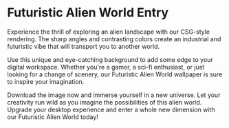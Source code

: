 <!--font:Montserrat-->

# Futuristic Alien World Entry

Experience the thrill of exploring an alien landscape with our CSG-style rendering. The sharp angles and contrasting colors create an industrial and futuristic vibe that will transport you to another world.

Use this unique and eye-catching background to add some edge to your digital workspace. Whether you're a gamer, a sci-fi enthusiast, or just looking for a change of scenery, our Futuristic Alien World wallpaper is sure to inspire your imagination.

Download the image now and immerse yourself in a new universe. Let your creativity run wild as you imagine the possibilities of this alien world. Upgrade your desktop experience and enter a whole new dimension with our Futuristic Alien World today!

<!--

Write me markdown content of website with wallpaper:

"A csg-style rendering of an alien landscape, with sharp angles and contrasting colors that create a futuristic and industrial vibe."

The header of the page should not be copy of the text but rather a real content of the website which is using this wallpaper.


---


# Futuristic Alien Landscape Wallpaper

Add a touch of industrial style to your desktop with our CSG-style rendering of an alien landscape. The sharp angles and contrasting colors create a futuristic vibe that will transport you to another world.

Download the wallpaper now and give your computer screen a unique and eye-catching look. Perfect for gamers, sci-fi fans, or anyone who wants to add some edge to their digital workspace.

Don't settle for a boring background - upgrade to our Futuristic Alien Landscape Wallpaper today!


---


Heading should not include word "wallpaper". The website should not be about the wallpaper itself, wallpaper is just a related background, rewrite whole content.


---


# Explore a Futuristic Alien Landscape

Step into another world with our CSG-style rendering of an alien landscape. The sharp angles and contrasting colors create an industrial vibe that will transport you to a futuristic world.

Experience the thrill of exploring a new planet without leaving your desk. Use this unique and eye-catching background to add some edge to your digital workspace. Perfect for gamers, sci-fi fans, or anyone who wants to escape reality for a moment.

Download the image now and immerse yourself in a new world. Let your imagination run wild as you explore the possibilities of this alien landscape. Upgrade your desktop experience with our Futuristic Alien Landscape today!


---


Heading is too long, rewrite whole content.


---


# Discover a Futuristic Alien World

Embark on a journey to a distant planet with our CSG-style rendering of an alien landscape. The sharp angles and contrasting colors create an industrial and futuristic vibe that will transport you to another world.

Use this unique and eye-catching background to add some excitement to your digital workspace. Whether you're a gamer, a sci-fi fan, or simply looking for a change of scenery, our Futuristic Alien World wallpaper is sure to inspire your imagination.

Download the image now and explore the possibilities of this new world. Let your mind wander as you envision the creatures and civilizations that might inhabit this alien landscape. Upgrade your desktop experience and discover a whole new universe with our Futuristic Alien World today!


---


Heading is too long, rewrite whole content.


---


# Enter a Futuristic Alien World

Experience the thrill of exploring an alien landscape with our CSG-style rendering. The sharp angles and contrasting colors create an industrial and futuristic vibe that will transport you to another world.

Use this unique and eye-catching background to add some edge to your digital workspace. Whether you're a gamer, a sci-fi enthusiast, or just looking for a change of scenery, our Futuristic Alien World wallpaper is sure to inspire your imagination.

Download the image now and immerse yourself in a new universe. Let your creativity run wild as you imagine the possibilities of this alien world. Upgrade your desktop experience and enter a whole new dimension with our Futuristic Alien World today!


---


Write me a Google font which is best fitting for the website.

Pick from the list:
- Montserrat
- IBM Plex Sans
- Exo 2
- Futura
- Raleway
- Poppins
- Barlow Condensed
- Open Sans
- Roboto
- Playfair Display
- Dancing Script
- Lobster
- Orbitron
- Lato
- Inter
- Great Vibes
- Alegreya


Write just the font name nothing else.


---


I would recommend using the "Montserrat" font for the website.

-->
